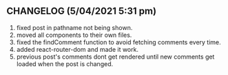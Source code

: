 ## CHANGELOG (5/04/2021 5:31 pm)

1. fixed post in pathname not being shown.
2. moved all components to their own files.
3. fixed the findComment function to avoid fetching comments every time.
4. added react-router-dom and made it work.
5. previous post's comments dont get rendered until new comments get loaded when the post is changed.
